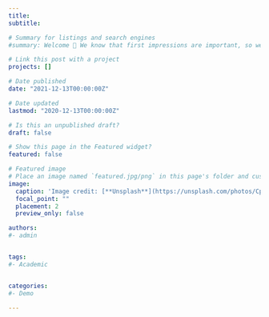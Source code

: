 ```yaml
---
title: 
subtitle: 

# Summary for listings and search engines
#summary: Welcome 👋 We know that first impressions are important, so we've populated your new site with some initial content to help you get familiar with #everything in no time.

# Link this post with a project
projects: []

# Date published
date: "2021-12-13T00:00:00Z"

# Date updated
lastmod: "2020-12-13T00:00:00Z"

# Is this an unpublished draft?
draft: false

# Show this page in the Featured widget?
featured: false

# Featured image
# Place an image named `featured.jpg/png` in this page's folder and customize its options here.
image:
  caption: 'Image credit: [**Unsplash**](https://unsplash.com/photos/CpkOjOcXdUY)'
  focal_point: ""
  placement: 2
  preview_only: false

authors:
#- admin


tags:
#- Academic


categories:
#- Demo

---
```



